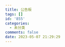 ```yaml
---
title: 公告板
tags: []
id: '855'
categories:
  - 未分类
comments: false
date: 2023-05-07 21:29:29
---
```

